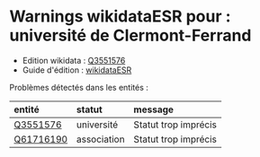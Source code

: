 Warnings wikidataESR pour : université de Clermont-Ferrand
================

- Edition wikidata : [Q3551576](https://www.wikidata.org/wiki/Q3551576)
- Guide d'édition : [wikidataESR](https://github.com/cpesr/wikidataESR/)



Problèmes détectés dans les entités :

|entité                                               |statut      |message              |
|:----------------------------------------------------|:-----------|:--------------------|
|[Q3551576](https://www.wikidata.org/wiki/Q3551576)   |université  |Statut trop imprécis |
|[Q61716190](https://www.wikidata.org/wiki/Q61716190) |association |Statut trop imprécis |
